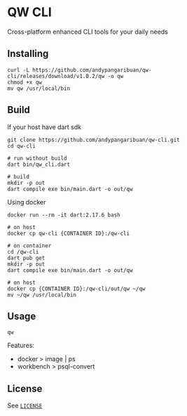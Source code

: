 <!--
pubspec.yaml
dev_dependencies:
  # dtg:
    # path: /Users/apangaribuan/repo/github/dtg
-->

# QW CLI

Cross-platform enhanced CLI tools for your daily needs

## Installing

```shell
curl -L https://github.com/andypangaribuan/qw-cli/releases/download/v1.0.2/qw -o qw
chmod +x qw
mv qw /usr/local/bin
```

## Build

If your host have dart sdk

```shell
git clone https://github.com/andypangaribuan/qw-cli.git
cd qw-cli

# run without build
dart bin/qw_cli.dart

# build
mkdir -p out
dart compile exe bin/main.dart -o out/qw
```

Using docker

```shell
docker run --rm -it dart:2.17.6 bash

# on host
docker cp qw-cli {CONTAINER ID}:/qw-cli

# on container
cd /qw-cli
dart pub get
mkdir -p out
dart compile exe bin/main.dart -o out/qw

# on host
docker cp {CONTAINER ID}:/qw-cli/out/qw ~/qw
mv ~/qw /usr/local/bin
```

## Usage

```shell
qw
```

Features:
- docker > image | ps
- workbench > psql-convert

## License

See [`LICENSE`](./LICENSE)
